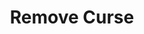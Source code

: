 ---
title: "Remove Curse"
index:
  - remove-curse
permalink: /spells/remove-curse/
tags:
  - Spell
  - 3rd Level
  - Abjuration
available_for:
  - Cleric
  - Paladin
  - Warlock
  - Wizard
level: "3rd Level"
school: "Abjuration"
range: "Touch"
comp:
  - V
  - S
description: |
  At your touch, all curses affecting one creature or object end. If the object is a cursed magic item, its curse remains, but the spell breaks its owner's attunement to the object so it can be removed or discarded.
excerpt: "At your touch, all curses affecting one creature or object end."
source: "Basic Rules"
---